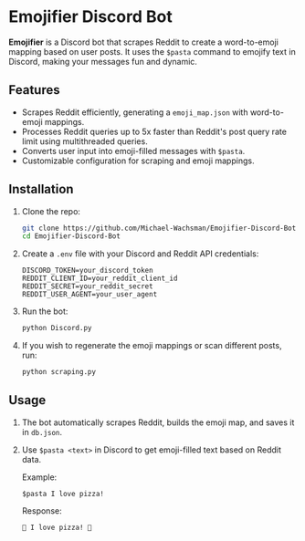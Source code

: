 # Emojifier Discord Bot

**Emojifier** is a Discord bot that scrapes Reddit to create a word-to-emoji mapping based on user posts. It uses the `$pasta` command to emojify text in Discord, making your messages fun and dynamic.

## Features

- Scrapes Reddit efficiently, generating a `emoji_map.json` with word-to-emoji mappings.
- Processes Reddit queries up to 5x faster than Reddit's post query rate limit using multithreaded queries.
- Converts user input into emoji-filled messages with `$pasta`.
- Customizable configuration for scraping and emoji mappings.

## Installation

1. Clone the repo:

    ```bash
    git clone https://github.com/Michael-Wachsman/Emojifier-Discord-Bot/tree/main
    cd Emojifier-Discord-Bot
    ```

2. Create a `.env` file with your Discord and Reddit API credentials:

    ```
    DISCORD_TOKEN=your_discord_token
    REDDIT_CLIENT_ID=your_reddit_client_id
    REDDIT_SECRET=your_reddit_secret
    REDDIT_USER_AGENT=your_user_agent
    ```

3. Run the bot:

    ```bash
    python Discord.py
    ```

4. If you wish to regenerate the emoji mappings or scan different posts, run:

    ```bash
    python scraping.py
    ```

## Usage

1. The bot automatically scrapes Reddit, builds the emoji map, and saves it in `db.json`.
2. Use `$pasta <text>` in Discord to get emoji-filled text based on Reddit data.

    Example:

    ```
    $pasta I love pizza!
    ```

    Response:

    ```
    🍕 I love pizza! 🍕
    ```

